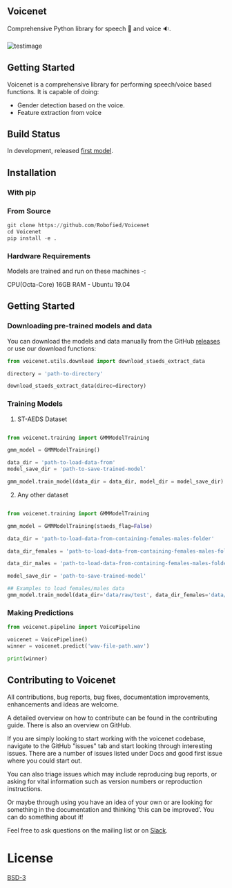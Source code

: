 ## Voicenet
Comprehensive Python library for speech :speech_balloon: and voice :sound:.<br><br>
![testimage](https://github.com/Robofied/Voicenet/blob/master/Voicenet.png)

## Getting Started
Voicenet is a comprehensive library for performing speech/voice based functions. It is capable of doing:

* Gender detection based on the voice.
* Feature extraction from voice

<!-- * Pronunciation posterior score
* Articulation-rate
* Speech rate
* Filler words
* Age detection from voice.
* Speech Enhancement and Noise Reduction
* Emotion detection from voice.
* Speaker Identification and segmentation 
* Speech Tagging (Silence, Speech, Noise, Laughter, Song) -->

## Build Status

In development, released [first model](https://github.com/Robofied/Voicenet/releases/tag/v1.0).

## Installation

### With pip


### From Source

```python
git clone https://github.com/Robofied/Voicenet
cd Voicenet
pip install -e .
```

### Hardware Requirements

Models are trained and run on these machines -:

CPU(Octa-Core) 16GB RAM - Ubuntu 19.04 

## Getting Started

### Downloading pre-trained models and data

You can download the models and data manually from the GitHub [releases](https://github.com/Robofied/Voicenet/releases) or use our download functions:

```python
from voicenet.utils.download import download_staeds_extract_data

directory = 'path-to-directory'

download_staeds_extract_data(direc=directory)

```

### Training Models

1. ST-AEDS Dataset

```python

from voicenet.training import GMMModelTraining

gmm_model = GMMModelTraining()

data_dir = 'path-to-load-data-from'
model_save_dir = 'path-to-save-trained-model'

gmm_model.train_model(data_dir = data_dir, model_dir = model_save_dir)
```

2. Any other dataset

```python

from voicenet.training import GMMModelTraining

gmm_model = GMMModelTraining(staeds_flag=False)

data_dir = 'path-to-load-data-from-containing-females-males-folder'

data_dir_females = 'path-to-load-data-from-containing-females-males-folder-and-load-only-females'

data_dir_males = 'path-to-load-data-from-containing-females-males-folder-and-load-only-males'

model_save_dir = 'path-to-save-trained-model'

## Examples to load females/males data
gmm_model.train_model(data_dir='data/raw/test', data_dir_females='data/raw/test/females', data_dir_males='data/raw/test/males', model_dir='models/')

```

### Making Predictions

```python
from voicenet.pipeline import VoicePipeline

voicenet = VoicePipeline()      
winner = voicenet.predict('wav-file-path.wav')

print(winner)

```

## Contributing to Voicenet

All contributions, bug reports, bug fixes, documentation improvements, enhancements and ideas are welcome.

A detailed overview on how to contribute can be found in the contributing guide. There is also an overview on GitHub.

If you are simply looking to start working with the voicenet codebase, navigate to the GitHub "issues" tab and start looking through interesting issues. There are a number of issues listed under Docs and good first issue where you could start out.

You can also triage issues which may include reproducing bug reports, or asking for vital information such as version numbers or reproduction instructions.

Or maybe through using you have an idea of your own or are looking for something in the documentation and thinking ‘this can be improved’. You can do something about it!

Feel free to ask questions on the mailing list or on [Slack](https://robofied.slack.com).

# License
[BSD-3](https://github.com/Robofied/Voicenet/blob/master/LICENSE)


